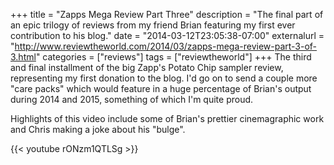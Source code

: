 +++
title = "Zapps Mega Review Part Three"
description = "The final part of an epic trilogy of reviews from my friend Brian featuring my first ever contribution to his blog."
date = "2014-03-12T23:05:38-07:00"
externalurl = "http://www.reviewtheworld.com/2014/03/zapps-mega-review-part-3-of-3.html"
categories = ["reviews"]
tags = ["reviewtheworld"]
+++
The third and final installment of the big Zapp's Potato Chip sampler review, representing my first donation to the blog. I'd go on to send a couple more "care packs" which would feature in a huge percentage of  Brian's output during 2014 and 2015, something of which I'm quite proud.

Highlights of this video include some of Brian's prettier cinemagraphic work and Chris making a joke about his "bulge".

{{< youtube rONzm1QTLSg >}}